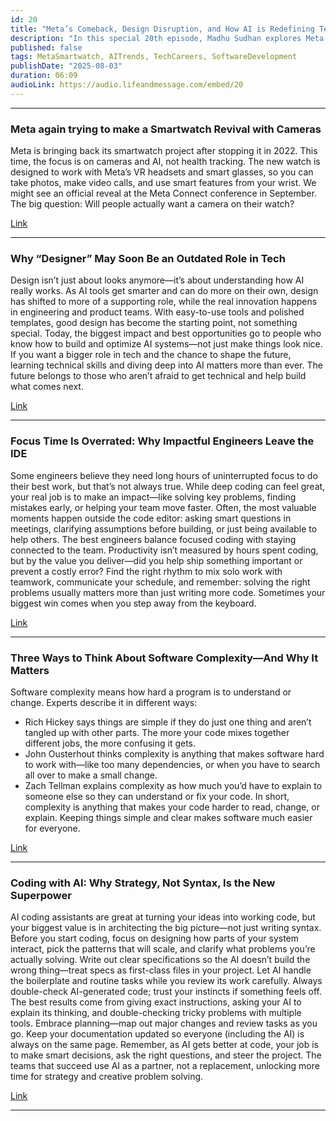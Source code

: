 ```yaml
---
id: 20
title: "Meta’s Comeback, Design Disruption, and How AI is Redefining Tech Skills"
description: "In this special 20th episode, Madhu Sudhan explores Meta’s surprising smartwatch comeback, why “designer” might become an outdated job title, the myth of endless focus time for engineers, three ways to tackle software complexity, and how coding with AI turns strategy into your real superpower. Dive in for crisp insights on tech’s fast-changing landscape!"
published: false
tags: MetaSmartwatch, AITrends, TechCareers, SoftwareDevelopment
publishDate: "2025-08-03"
duration: 06:09
audioLink: https://audio.lifeandmessage.com/embed/20
---
```



---

### **Meta again trying to make a Smartwatch Revival with Cameras**

Meta is bringing back its smartwatch project after stopping it in 2022. This time, the focus is on cameras and AI, not health tracking. The new watch is designed to work with Meta’s VR headsets and smart glasses, so you can take photos, make video calls, and use smart features from your wrist. We might see an official reveal at the Meta Connect conference in September. The big question: Will people actually want a camera on their watch?

[Link](https://9to5google.com/2025/07/28/meta-smartwatch-plans-revived)

---

### **Why “Designer” May Soon Be an Outdated Role in Tech**

Design isn’t just about looks anymore—it’s about understanding how AI really works. As AI tools get smarter and can do more on their own, design has shifted to more of a supporting role, while the real innovation happens in engineering and product teams. With easy-to-use tools and polished templates, good design has become the starting point, not something special.
Today, the biggest impact and best opportunities go to people who know how to build and optimize AI systems—not just make things look nice. If you want a bigger role in tech and the chance to shape the future, learning technical skills and diving deep into AI matters more than ever. The future belongs to those who aren’t afraid to get technical and help build what comes next.

[Link](https://www.suffsyed.com/futurememo/why-im-leaving-design)

---

### **Focus Time Is Overrated: Why Impactful Engineers Leave the IDE**

Some engineers believe they need long hours of uninterrupted focus to do their best work, but that’s not always true. While deep coding can feel great, your real job is to make an impact—like solving key problems, finding mistakes early, or helping your team move faster. Often, the most valuable moments happen outside the code editor: asking smart questions in meetings, clarifying assumptions before building, or just being available to help others.
The best engineers balance focused coding with staying connected to the team. Productivity isn’t measured by hours spent coding, but by the value you deliver—did you help ship something important or prevent a costly error? Find the right rhythm to mix solo work with teamwork, communicate your schedule, and remember: solving the right problems usually matters more than just writing more code. Sometimes your biggest win comes when you step away from the keyboard.

[Link](https://jola.dev/posts/enough-focus-time)

---

### **Three Ways to Think About Software Complexity—And Why It Matters**

Software complexity means how hard a program is to understand or change. Experts describe it in different ways:
* Rich Hickey says things are simple if they do just one thing and aren’t tangled up with other parts. The more your code mixes together different jobs, the more confusing it gets.
* John Ousterhout thinks complexity is anything that makes software hard to work with—like too many dependencies, or when you have to search all over to make a small change.
* Zach Tellman explains complexity as how much you’d have to explain to someone else so they can understand or fix your code.
In short, complexity is anything that makes your code harder to read, change, or explain. Keeping things simple and clear makes software much easier for everyone.

[Link](https://typesanitizer.com/blog/complexity-definitions.html)

---

### **Coding with AI: Why Strategy, Not Syntax, Is the New Superpower**

AI coding assistants are great at turning your ideas into working code, but your biggest value is in architecting the big picture—not just writing syntax. Before you start coding, focus on designing how parts of your system interact, pick the patterns that will scale, and clarify what problems you’re actually solving. Write out clear specifications so the AI doesn’t build the wrong thing—treat specs as first-class files in your project.
Let AI handle the boilerplate and routine tasks while you review its work carefully. Always double-check AI-generated code; trust your instincts if something feels off. The best results come from giving exact instructions, asking your AI to explain its thinking, and double-checking tricky problems with multiple tools.
Embrace planning—map out major changes and review tasks as you go. Keep your documentation updated so everyone (including the AI) is always on the same page. Remember, as AI gets better at code, your job is to make smart decisions, ask the right questions, and steer the project. The teams that succeed use AI as a partner, not a replacement, unlocking more time for strategy and creative problem solving.

[Link](https://sajalsharma.com/posts/effective-ai-coding/)

---
